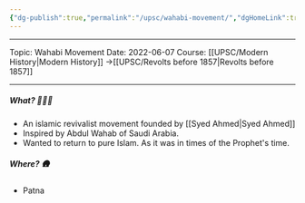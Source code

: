 ```yaml
---
{"dg-publish":true,"permalink":"/upsc/wahabi-movement/","dgHomeLink":true,"dgPassFrontmatter":false}
---
```


----
Topic: Wahabi Movement
Date: 2022-06-07
Course: [[UPSC/Modern History|Modern History]] ->[[UPSC/Revolts before 1857|Revolts before 1857]]

----

##### What? 🤷🏼‍♂️
- An islamic revivalist movement founded by [[Syed Ahmed|Syed Ahmed]]
- Inspired by Abdul Wahab of Saudi Arabia.
- Wanted to return to pure Islam. As it was in times of the Prophet's time. 
##### Where? 🛖
- Patna


